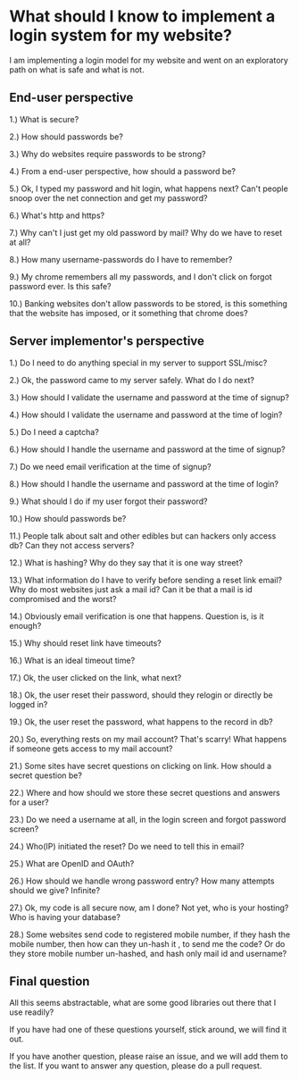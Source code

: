 What should I know to implement a login system for my website?
==============================================================

I am implementing a login model for my website and went on an exploratory path on what is safe and what is not.

End-user perspective
--------------------

 1.) What is secure?

 2.) How should passwords be?

 3.) Why do websites require passwords to be strong?

 4.) From a end-user perspective, how should a password be?

 5.) Ok, I typed my password and hit login, what happens next? Can't people snoop over the net connection and get my password?

 6.) What's http and https?

 7.) Why can't I just get my old password by mail? Why do we have to reset at all?

 8.) How many username-passwords do I have to remember?

 9.) My chrome remembers all my passwords, and I don't click on forgot password ever. Is this safe?

10.) Banking websites don't allow passwords to be stored, is this something that the website has imposed, or it something that chrome does?


Server implementor's perspective
--------------------------------

 1.) Do I need to do anything special in my server to support SSL/misc?

 2.) Ok, the password came to my server safely. What do I do next?

 3.) How should I validate the username and password at the time of signup?

 4.) How should I validate the username and password at the time of login?

 5.) Do I need a captcha? 

 6.) How should I handle the username and password at the time of signup?

 7.) Do we need email verification at the time of signup?

 8.) How should I handle the username and password at the time of login?

 9.) What should I do if my user forgot their password?

10.) How should passwords be?

11.) People talk about salt and other edibles but can hackers only access db? Can they not access servers?

12.) What is hashing? Why do they say that it is one way street?

13.) What information do I have to verify before sending a reset link email? Why do most websites just ask a mail id? Can it be that a mail is id compromised and the worst?

14.) Obviously email verification is one that happens. Question is, is it enough?

15.) Why should reset link have timeouts?

16.) What is an ideal timeout time?

17.) Ok, the user clicked on the link, what next?

18.) Ok, the user reset their password, should they relogin or directly be logged in?

19.) Ok, the user reset the password, what happens to the record in db?

20.) So, everything rests on my mail account? That's scarry! What happens if someone gets access to my mail account?

21.) Some sites have secret questions on clicking on link. How should a secret question be?

22.) Where and how should we store these secret questions and answers for a user?

23.) Do we need a username at all, in the login screen and forgot password screen? 

24.) Who(IP) initiated the reset? Do we need to tell this in email?

25.) What are OpenID and OAuth?

26.) How should we handle wrong password entry? How many attempts should we give? Infinite?

27.) Ok, my code is all secure now, am I done? Not yet, who is your hosting? Who is having your database?

28.) Some websites send code to registered mobile number, if they hash the mobile number, then how can they un-hash it , to send me the code? Or do they store mobile number un-hashed, and hash only mail id and username?

Final question
--------------

All this seems abstractable, what are some good libraries out there that I use readily?


If you have had one of these questions yourself, stick around, we will find it out. 

If you have another question, please raise an issue, and we will add them to the list. If you want to answer any question, please do a pull request.
  